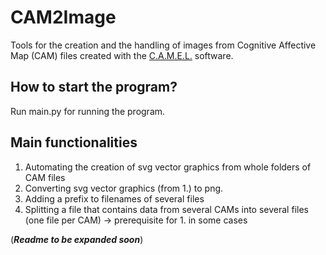 # CAM2Image
Tools for the creation and the handling of images from Cognitive Affective Map (CAM) files created with the [C.A.M.E.L.](https://github.com/Camel-app/DataCollection/tree/main) software.

## How to start the program? ##
Run main.py for running the program.

## Main functionalities ##
1. Automating the creation of svg vector graphics from whole folders of CAM files 
2. Converting svg vector graphics (from 1.) to png.
3. Adding a prefix to filenames of several files
4. Splitting a file that contains data from several CAMs into several files (one file per CAM) -> prerequisite for 1. in some cases

(***Readme to be expanded soon***)
